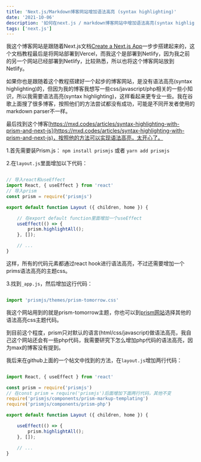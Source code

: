 ```yaml
---
title: 'Next.js/Markdown博客网站增加语法高亮 (syntax highlighting)'
date: '2021-10-06'
description: '如何在next.js / markdown博客网站中增加语法高亮(syntax highlighting)'
tags: ['next.js']
---
```


我这个博客网站是跟随着Next.js文档[Create a Next.js App](https://nextjs.org/learn/basics/create-nextjs-app)一步步搭建起来的，这个文档教程最后是将网站部署到Vercel，而我这个是部署到Netlify，因为我之前的另一个网站已经部署到Netlify，比较熟悉，所以也将这个博客网站放到Netlify。

如果你也是跟随着这个教程搭建好一个起步的博客网站，是没有语法高亮(syntax highlighting)的，但因为我的博客我想写一些css/javascript/php相关的一些小知识，所以我需要语法高亮(syntax highlighting)，这样看起来更专业一些。我在谷歌上面搜了很多博客，按照他们的方法尝试都没有成功，可能是不同开发者使用的markdown parser不一样。

最后找到这个博客[https://mxd.codes/articles/syntax-highlighting-with-prism-and-next-js](https://mxd.codes/articles/syntax-highlighting-with-prism-and-next-js)，按照他的方法可以实现语法高亮，太开心了。

1.首先需要装Prism.js：
`npm install prismjs` 或者 `yarn add prismjs`

2.在`layout.js`里面增加以下代码：
```javascript

// 导入react和useEffect
import React, { useEffect } from 'react'
// 导入prism
const prism = require('prismjs')

export default function Layout ({ children, home }) {

    // 在export default function里面增加一个useEffect
    useEffect(() => {
        prism.highlightAll();
    }, []);

    // ...
}

```

这样，所有的代码元素都通过react hook进行语法高亮，不过还需要增加一个prims语法高亮的主题css。

3.找到`_app.js`，然后增加这行代码：
```javascript

import 'prismjs/themes/prism-tomorrow.css'

```

我这个网站用到的就是prism-tomorrow主题，你也可以到[prism网站](https://prismjs.com/download.html)选择其他的语法高亮css主题代码。

到目前这个程度，prism只对默认的语言(html/css/javascript)做语法高亮，我自己这个网站还会有一些php代码，我需要研究下怎么增加php代码的语法高亮，因为max的博客没有提到。

我后来在github上面的一个帖文中找到的方法，在`layout.js`增加两行代码：
```javascript

import React, { useEffect } from 'react'

const prism = require('prismjs')
// 在const prism = require('prismjs')后面增加下面两行代码，其他不变
require('prismjs/components/prism-markup-templating')
require('prismjs/components/prism-php')

export default function Layout ({ children, home }) {

    useEffect(() => {
        prism.highlightAll();
    }, []);

    // ...
}

```
